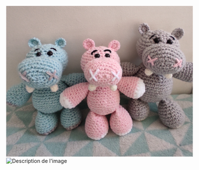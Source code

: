 ![Crochet hippo](hippopotames.jpg)<img src="images/mon-image.png" alt="Description de l'image" width="1000">


